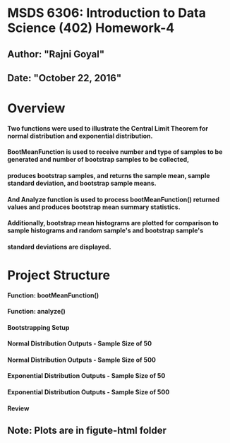 # MSDS 6306: Introduction to Data Science (402) Homework-4
## Author: "Rajni Goyal"
## Date: "October 22, 2016"

# Overview
#### Two functions were used to illustrate the Central Limit Theorem for normal distribution and exponential distribution.
#### BootMeanFunction is used to receive number and type of samples to be generated and number of bootstrap samples to be collected, 
#### produces bootstrap samples, and returns the sample mean, sample standard deviation, and bootstrap sample means. 
#### And Analyze function is used to process bootMeanFunction() returned values and produces bootstrap mean summary statistics. 
#### Additionally, bootstrap mean histograms are plotted for comparison to sample histograms and random sample's and bootstrap sample's 
#### standard deviations are displayed.

# Project Structure

#### Function: bootMeanFunction()
#### Function: analyze()
#### Bootstrapping Setup
#### Normal Distribution Outputs - Sample Size of 50
#### Normal Distribution Outputs - Sample Size of 500
#### Exponential Distribution Outputs - Sample Size of 50
#### Exponential Distribution Outputs - Sample Size of 500
#### Review

## Note: Plots are in figute-html folder

